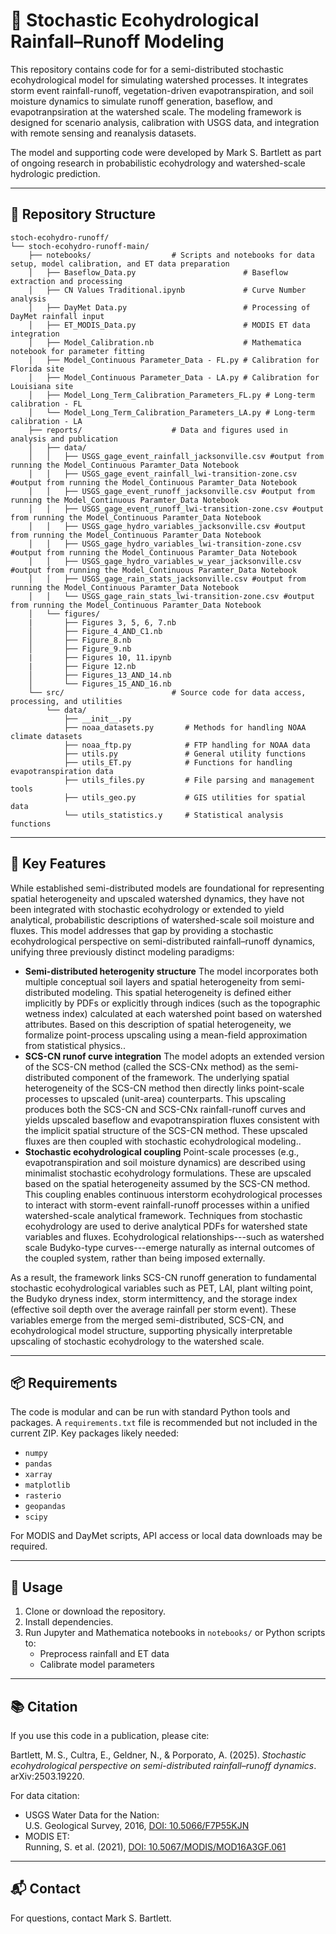 
# 🌿 Stochastic Ecohydrological Rainfall–Runoff Modeling

This repository contains code for for a semi-distributed stochastic ecohydrological model for simulating watershed processes. It integrates storm event rainfall-runoff, vegetation-driven evapotranspiration, and soil moisture dynamics to simulate runoff generation, baseflow, and evapotranpsiration at the watershed scale. The modeling framework is designed for scenario analysis, calibration with USGS data, and integration with remote sensing and reanalysis datasets.

The model and supporting code were developed by Mark S. Bartlett as part of ongoing research in probabilistic ecohydrology and watershed-scale hydrologic prediction.

---

## 📁 Repository Structure

```
stoch-ecohydro-runoff/
└── stoch-ecohydro-runoff-main/
    ├── notebooks/                  # Scripts and notebooks for data setup, model calibration, and ET data preparation
    │   ├── Baseflow_Data.py                        # Baseflow extraction and processing
    │   ├── CN Values Traditional.ipynb             # Curve Number analysis
    │   ├── DayMet Data.py                          # Processing of DayMet rainfall input
    │   ├── ET_MODIS_Data.py                        # MODIS ET data integration
    │   ├── Model_Calibration.nb                    # Mathematica notebook for parameter fitting
    │   ├── Model_Continuous Parameter_Data - FL.py # Calibration for Florida site
    │   ├── Model_Continuous Parameter_Data - LA.py # Calibration for Louisiana site
    │   ├── Model_Long_Term_Calibration_Parameters_FL.py # Long-term calibration - FL
    │   └── Model_Long_Term_Calibration_Parameters_LA.py # Long-term calibration - LA
    ├── reports/                    # Data and figures used in analysis and publication
    │   ├── data/
    │   │   ├── USGS_gage_event_rainfall_jacksonville.csv #output from running the Model_Continuous Paramter_Data Notebook
    │   │   ├── USGS_gage_event_rainfall_lwi-transition-zone.csv #output from running the Model_Continuous Paramter_Data Notebook
    │   │   ├── USGS_gage_event_runoff_jacksonville.csv #output from running the Model_Continuous Paramter_Data Notebook
    │   │   ├── USGS_gage_event_runoff_lwi-transition-zone.csv #output from running the Model_Continuous Paramter_Data Notebook
    │   │   ├── USGS_gage_hydro_variables_jacksonville.csv #output from running the Model_Continuous Paramter_Data Notebook
    │   │   ├── USGS_gage_hydro_variables_lwi-transition-zone.csv #output from running the Model_Continuous Paramter_Data Notebook
    │   │   ├── USGS_gage_hydro_variables_w_year_jacksonville.csv  #output from running the Model_Continuous Paramter_Data Notebook
    │   │   ├── USGS_gage_rain_stats_jacksonville.csv #output from running the Model_Continuous Paramter_Data Notebook
    │   │   └── USGS_gage_rain_stats_lwi-transition-zone.csv #output from running the Model_Continuous Paramter_Data Notebook
    │   └── figures/
    |       ├── Figures 3, 5, 6, 7.nb
    │       ├── Figure_4_AND_C1.nb
    │       ├── Figure_8.nb
    │       ├── Figure_9.nb
    |       ├── Figures 10, 11.ipynb
    |       ├── Figure 12.nb
    │       ├── Figures_13_AND_14.nb
    │       └── Figures_15_AND_16.nb
    └── src/                        # Source code for data access, processing, and utilities
        └── data/
            ├── __init__.py
            ├── noaa_datasets.py       # Methods for handling NOAA climate datasets
            ├── noaa_ftp.py            # FTP handling for NOAA data
            ├── utils.py               # General utility functions
            ├── utils_ET.py            # Functions for handling evapotranspiration data
            ├── utils_files.py         # File parsing and management tools
            ├── utils_geo.py           # GIS utilities for spatial data
            └── utils_statistics.y     # Statistical analysis functions
```

---

## 🚀 Key Features

While established semi-distributed models are foundational for representing spatial heterogeneity and upscaled watershed dynamics, they have not been integrated with stochastic ecohydrology or extended to yield analytical, probabilistic descriptions of watershed-scale soil moisture and fluxes. This model addresses that gap by providing a stochastic ecohydrological perspective on semi-distributed rainfall–runoff dynamics, unifying three previously distinct modeling paradigms:
- **Semi-distributed heterogenity structure** The model incorporates both multiple conceptual soil layers and spatial heterogeneity from semi-distributed modeling. This spatial heterogeneity is defined either implicitly by PDFs or explicitly through indices (such as the topographic wetness index) calculated at each watershed point based on watershed attributes.  Based on this description of spatial heterogeneity, we formalize point-process upscaling using a mean-field approximation from statistical physics..
- **SCS-CN runof curve integration** The model adopts an extended version of the SCS-CN method (called the SCS-CNx method) as the semi-distributed component of the framework. The underlying spatial heterogeneity of the SCS-CN method then directly links point-scale processes to upscaled (unit-area) counterparts. This upscaling produces both the SCS-CN and SCS-CNx rainfall-runoff curves and yields upscaled baseflow and evapotranspiration fluxes consistent with the implicit spatial structure of the SCS-CN method. These upscaled fluxes are then coupled with stochastic ecohydrological modeling..
- **Stochastic ecohydrological coupling** Point-scale processes (e.g., evapotranspiration and soil moisture dynamics) are described using minimalist stochastic ecohydrology formulations. These are upscaled based on the spatial heterogeneity assumed by the SCS-CN method. This coupling enables continuous interstorm ecohydrological processes to interact with storm-event rainfall-runoff processes within a unified watershed-scale analytical framework. Techniques from stochastic ecohydrology are used to derive analytical PDFs for watershed state variables and fluxes. Ecohydrological relationships---such as watershed scale Budyko-type curves---emerge naturally as internal outcomes of the coupled system, rather than being imposed externally.

As a result, the framework links SCS-CN runoff generation to fundamental stochastic ecohydrological variables such as PET, LAI, plant wilting point, the Budyko dryness index, storm intermittency, and the storage index (effective soil depth over the average rainfall per storm event). These variables emerge from the merged semi-distributed, SCS-CN, and ecohydrological model structure, supporting physically interpretable upscaling of stochastic ecohydrology to the watershed scale.

---

## 📦 Requirements

The code is modular and can be run with standard Python tools and packages. A `requirements.txt` file is recommended but not included in the current ZIP. Key packages likely needed:

- `numpy`
- `pandas`
- `xarray`
- `matplotlib`
- `rasterio`
- `geopandas`
- `scipy`

For MODIS and DayMet scripts, API access or local data downloads may be required.

---

## 📝 Usage

1. Clone or download the repository.
2. Install dependencies.
3. Run Jupyter and Mathematica notebooks in `notebooks/` or Python scripts to:
   - Preprocess rainfall and ET data
   - Calibrate model parameters

---

## 📚 Citation

If you use this code in a publication, please cite:

Bartlett, M. S., Cultra, E., Geldner, N., & Porporato, A. (2025). *Stochastic ecohydrological perspective on semi-distributed rainfall–runoff dynamics*. arXiv:2503.19220.

For data citation:
- USGS Water Data for the Nation:  
  U.S. Geological Survey, 2016, [DOI: 10.5066/F7P55KJN](https://doi.org/10.5066/F7P55KJN)
- MODIS ET:  
  Running, S. et al. (2021), [DOI: 10.5067/MODIS/MOD16A3GF.061](https://doi.org/10.5067/MODIS/MOD16A3GF.061)

---

## 📬 Contact

For questions, contact Mark S. Bartlett.
